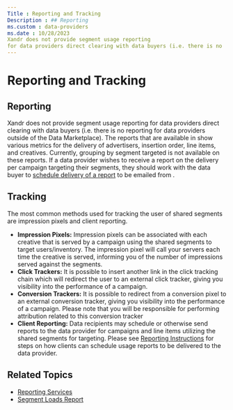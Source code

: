 ```yaml
---
Title : Reporting and Tracking
Description : ## Reporting
ms.custom : data-providers
ms.date : 10/28/2023
Xandr does not provide segment usage reporting
for data providers direct clearing with data buyers (i.e. there is no
---
```



# Reporting and Tracking





## Reporting

Xandr does not provide segment usage reporting
for data providers direct clearing with data buyers (i.e. there is no
reporting for data providers outside of the Data Marketplace). The
reports that are available in  show various
metrics for the delivery of advertisers, insertion order, line items,
and creatives. Currently, grouping by segment targeted is not available
on these reports. If a data provider wishes to receive a report on the
delivery per campaign targeting their segments, they should work with
the data buyer to <a
href="reporting-instructions.md"
class="xref" target="_blank">schedule delivery of a report</a> to be
emailed from .





## Tracking

The most common methods used for tracking the user of shared segments
are impression pixels and client reporting.

- **Impression Pixels:** Impression pixels can be associated with each
  creative that is served by a campaign using the shared segments to
  target users/inventory. The impression pixel will call your servers
  each time the creative is served, informing you of the number of
  impressions served against the segments. 
- **Click Trackers:** It is possible to insert another link in the click
  tracking chain which will redirect the user to an external click
  tracker, giving you visibility into the performance of a campaign. 
- **Conversion Trackers:** It is possible to redirect from a conversion
  pixel to an external conversion tracker, giving you visibility into
  the performance of a campaign. Please note that you will be
  responsible for performing attribution related to this conversion
  tracker
- **Client Reporting:** Data recipients may schedule or otherwise send
  reports to the data provider for campaigns and line items utilizing
  the shared segments for targeting. Please see <a
  href="reporting-instructions.md"
  class="xref" target="_blank">Reporting Instructions</a> for steps on
  how clients can schedule usage reports to be delivered to the data
  provider.





## Related Topics



- <a
  href="xandr-api/reporting-services.md"
  class="xref" target="_blank">Reporting Services</a>
- <a
  href="xandr-api/segment-loads-report.md"
  class="xref" target="_blank">Segment Loads Report</a>








